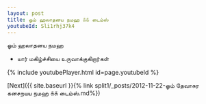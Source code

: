 ```yaml
---
layout: post
title: ஓம் ஹலாதனய நமஹ ௧௧ டைம்ஸ்
youtubeId: Sli1rhj37k4
---
```

 
 
 ஓம் ஹலாதனய நமஹ  
 
 -  யார் மகிழ்ச்சியை உருவாக்குகிறார்கள் 
 
  
 
  
 
 
 
 
 
 


{% include youtubePlayer.html id=page.youtubeId %}
 
[Next]({{ site.baseurl }}{% link  split1/_posts/2012-11-22-ஓம் தேவாசுர கனசறயய நமஹ ௧௧ டைம்ஸ்.md%})
 
